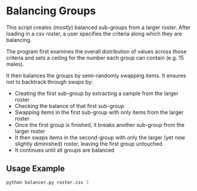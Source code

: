 # Balancing Groups
 
This script creates (*mostly*) balanced sub-groups from a larger roster. After loading in a csv roster, a user specifies the criteria along which they are balancing.

The program first examines the overall distribution of values across those criteria and sets a ceiling for the number each group can contain (e.g. 15 males). 

It then balances the groups by semi-randomly swapping items. It ensures not to backtrack through swaps by:
 
* Creating the first sub-group by extracting a sample from the larger roster
* Checking the balance of that first sub-group
* Swapping items in the first sub-group with only items from the larger roster
* Once the first group is finished, it breaks another sub-group from the larger roster 
* It then swaps items in the second-group with only the larger (yet now slightly diminished) roster, leaving the first group untouched
* It continues until all groups are balanced 

## Usage Example
``` python
python balancer.py roster.csv 3
```
